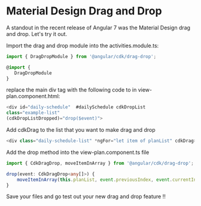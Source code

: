 # Material Design Drag and Drop

A standout in the recent release of Angular 7 was the Material Design drag and drop. Let's try it out.

Import the drag and drop module into the activities.module.ts:

```typescript
import { DragDropModule } from '@angular/cdk/drag-drop';
```

```typescript
@import { 
   DragDropModule
}
```

replace the main div tag with the following code to in view-plan.component.html:

```typescript
<div id="daily-schedule"  #dailySchedule cdkDropList
class="example-list"
(cdkDropListDropped)="drop($event)">
```

Add cdkDrag to the list that you want to make drag and drop

```typescript
<div class="daily-schedule-list" *ngFor="let item of planList" cdkDrag>
```

Add the drop method into the view-plan.component.ts file

```typescript
import { CdkDragDrop, moveItemInArray } from '@angular/cdk/drag-drop';

drop(event: CdkDragDrop<any[]>) {
    moveItemInArray(this.planList, event.previousIndex, event.currentIndex);
}
```

Save your files and go test out your new drag and drop feature !!

